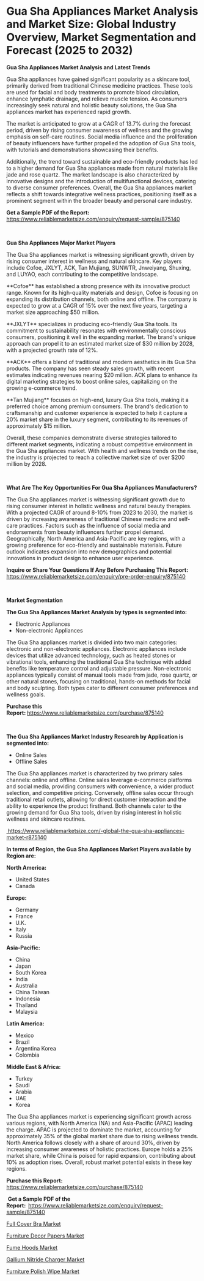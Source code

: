 <p><h1>Gua Sha Appliances Market Analysis and Market Size: Global Industry Overview, Market Segmentation and Forecast (2025 to 2032)</h1></p><p><strong>Gua Sha Appliances Market Analysis and Latest Trends</strong></p>
<p><p>Gua Sha appliances have gained significant popularity as a skincare tool, primarily derived from traditional Chinese medicine practices. These tools are used for facial and body treatments to promote blood circulation, enhance lymphatic drainage, and relieve muscle tension. As consumers increasingly seek natural and holistic beauty solutions, the Gua Sha appliances market has experienced rapid growth.</p><p>The market is anticipated to grow at a CAGR of 13.7% during the forecast period, driven by rising consumer awareness of wellness and the growing emphasis on self-care routines. Social media influence and the proliferation of beauty influencers have further propelled the adoption of Gua Sha tools, with tutorials and demonstrations showcasing their benefits. </p><p>Additionally, the trend toward sustainable and eco-friendly products has led to a higher demand for Gua Sha appliances made from natural materials like jade and rose quartz. The market landscape is also characterized by innovative designs and the introduction of multifunctional devices, catering to diverse consumer preferences. Overall, the Gua Sha appliances market reflects a shift towards integrative wellness practices, positioning itself as a prominent segment within the broader beauty and personal care industry.</p></p>
<p><strong>Get a Sample PDF of the Report:&nbsp;</strong> <a href="https://www.reliablemarketsize.com/enquiry/request-sample/875140?utm_campaign=2008&utm_medium=2&utm_source=Github&utm_content=ia&utm_term=21032025&utm_id=gua-sha-appliances">https://www.reliablemarketsize.com/enquiry/request-sample/875140</a></p>
<p>&nbsp;</p>
<p><strong>Gua Sha Appliances Major Market Players</strong></p>
<p><p>The Gua Sha appliances market is witnessing significant growth, driven by rising consumer interest in wellness and natural skincare. Key players include Cofoe, JXLYT, ACK, Tan Mujiang, SUNWTR, Jnweiyang, Shuxing, and LUYAO, each contributing to the competitive landscape.</p><p>**Cofoe** has established a strong presence with its innovative product range. Known for its high-quality materials and design, Cofoe is focusing on expanding its distribution channels, both online and offline. The company is expected to grow at a CAGR of 15% over the next five years, targeting a market size approaching $50 million.</p><p>**JXLYT** specializes in producing eco-friendly Gua Sha tools. Its commitment to sustainability resonates with environmentally conscious consumers, positioning it well in the expanding market. The brand's unique approach can propel it to an estimated market size of $30 million by 2028, with a projected growth rate of 12%.</p><p>**ACK** offers a blend of traditional and modern aesthetics in its Gua Sha products. The company has seen steady sales growth, with recent estimates indicating revenues nearing $20 million. ACK plans to enhance its digital marketing strategies to boost online sales, capitalizing on the growing e-commerce trend.</p><p>**Tan Mujiang** focuses on high-end, luxury Gua Sha tools, making it a preferred choice among premium consumers. The brand's dedication to craftsmanship and customer experience is expected to help it capture a 20% market share in the luxury segment, contributing to its revenues of approximately $15 million.</p><p>Overall, these companies demonstrate diverse strategies tailored to different market segments, indicating a robust competitive environment in the Gua Sha appliances market. With health and wellness trends on the rise, the industry is projected to reach a collective market size of over $200 million by 2028.</p></p>
<p>&nbsp;</p>
<p><strong>What Are The Key Opportunities For Gua Sha Appliances Manufacturers?</strong></p>
<p><p>The Gua Sha appliances market is witnessing significant growth due to rising consumer interest in holistic wellness and natural beauty therapies. With a projected CAGR of around 8-10% from 2023 to 2030, the market is driven by increasing awareness of traditional Chinese medicine and self-care practices. Factors such as the influence of social media and endorsements from beauty influencers further propel demand. Geographically, North America and Asia-Pacific are key regions, with a growing preference for eco-friendly and sustainable materials. Future outlook indicates expansion into new demographics and potential innovations in product design to enhance user experience.</p></p>
<p><strong>Inquire or Share Your Questions If Any Before Purchasing This Report:</strong> <a href="https://www.reliablemarketsize.com/enquiry/pre-order-enquiry/875140?utm_campaign=2008&utm_medium=2&utm_source=Github&utm_content=ia&utm_term=21032025&utm_id=gua-sha-appliances">https://www.reliablemarketsize.com/enquiry/pre-order-enquiry/875140</a></p>
<p>&nbsp;</p>
<p><strong>Market Segmentation</strong></p>
<p><strong>The Gua Sha Appliances Market Analysis by types is segmented into:</strong></p>
<p><ul><li>Electronic Appliances</li><li>Non-electronic Appliances</li></ul></p>
<p><p>The Gua Sha appliances market is divided into two main categories: electronic and non-electronic appliances. Electronic appliances include devices that utilize advanced technology, such as heated stones or vibrational tools, enhancing the traditional Gua Sha technique with added benefits like temperature control and adjustable pressure. Non-electronic appliances typically consist of manual tools made from jade, rose quartz, or other natural stones, focusing on traditional, hands-on methods for facial and body sculpting. Both types cater to different consumer preferences and wellness goals.</p></p>
<p><strong>Purchase this Report:&nbsp;</strong><a href="https://www.reliablemarketsize.com/purchase/875140?utm_campaign=2008&utm_medium=2&utm_source=Github&utm_content=ia&utm_term=21032025&utm_id=gua-sha-appliances">https://www.reliablemarketsize.com/purchase/875140</a></p>
<p>&nbsp;</p>
<p><strong>The Gua Sha Appliances Market Industry Research by Application is segmented into:</strong></p>
<p><ul><li>Online Sales</li><li>Offline Sales</li></ul></p>
<p><p>The Gua Sha appliances market is characterized by two primary sales channels: online and offline. Online sales leverage e-commerce platforms and social media, providing consumers with convenience, a wider product selection, and competitive pricing. Conversely, offline sales occur through traditional retail outlets, allowing for direct customer interaction and the ability to experience the product firsthand. Both channels cater to the growing demand for Gua Sha tools, driven by rising interest in holistic wellness and skincare routines.</p></p>
<p><a href="https://www.reliablemarketsize.com/-global-the-gua-sha-appliances-market-r875140?utm_campaign=2008&utm_medium=2&utm_source=Github&utm_content=ia&utm_term=21032025&utm_id=gua-sha-appliances">&nbsp;https://www.reliablemarketsize.com/-global-the-gua-sha-appliances-market-r875140</a></p>
<p><strong>In terms of Region, the Gua Sha Appliances Market Players available by Region are:</strong></p>
<p>
    <p> <strong> North America: </strong>
        <ul>
            <li>United States</li>
            <li>Canada</li>
        </ul>
        </p> 
    <p> <strong> Europe: </strong>
        <ul>
            <li>Germany</li>
            <li>France</li>
            <li>U.K.</li>
            <li>Italy</li>
            <li>Russia</li>
        </ul>
        </p> 
    <p> <strong> Asia-Pacific: </strong>
        <ul>
            <li>China</li>
            <li>Japan</li>
            <li>South Korea</li>
            <li>India</li>
            <li>Australia</li>
            <li>China Taiwan</li>
            <li>Indonesia</li>
            <li>Thailand</li>
            <li>Malaysia</li>
        </ul>
        </p> 
    <p> <strong> Latin America: </strong>
        <ul>
            <li>Mexico</li>
            <li>Brazil</li>
            <li>Argentina Korea</li>
            <li>Colombia</li>
        </ul>
        </p> 
    <p> <strong> Middle East & Africa: </strong>
        <ul>
            <li>Turkey</li>
            <li>Saudi</li>
            <li>Arabia</li>
            <li>UAE</li>
            <li>Korea</li>
        </ul>
    </p>
    </p>
<p><p>The Gua Sha appliances market is experiencing significant growth across various regions, with North America (NA) and Asia-Pacific (APAC) leading the charge. APAC is projected to dominate the market, accounting for approximately 35% of the global market share due to rising wellness trends. North America follows closely with a share of around 30%, driven by increasing consumer awareness of holistic practices. Europe holds a 25% market share, while China is poised for rapid expansion, contributing about 10% as adoption rises. Overall, robust market potential exists in these key regions.</p></p>
<p><strong>Purchase this Report: </strong><a href="https://www.reliablemarketsize.com/purchase/875140?utm_campaign=2008&utm_medium=2&utm_source=Github&utm_content=ia&utm_term=21032025&utm_id=gua-sha-appliances">https://www.reliablemarketsize.com/purchase/875140</a></p>
<p>&nbsp;<strong>Get a Sample PDF of the Report:&nbsp;&nbsp;</strong><a href="https://www.reliablemarketsize.com/enquiry/request-sample/875140?utm_campaign=2008&utm_medium=2&utm_source=Github&utm_content=ia&utm_term=21032025&utm_id=gua-sha-appliances">https://www.reliablemarketsize.com/enquiry/request-sample/875140</a></p>
<p><strong></strong></p>
<p><p><a href="https://github.com/firdwsermald/Market-Research-Report-List-1/blob/main/full-cover-bra-market.md?utm_campaign=2008&utm_medium=2&utm_source=Github&utm_content=ia&utm_term=21032025&utm_id=gua-sha-appliances">Full Cover Bra Market</a></p><p><a href="https://github.com/etapaqanee/Market-Research-Report-List-1/blob/main/furniture-decor-papers-market.md?utm_campaign=2008&utm_medium=2&utm_source=Github&utm_content=ia&utm_term=21032025&utm_id=gua-sha-appliances">Furniture Decor Papers Market</a></p><p><a href="https://github.com/wilzeryammy/Market-Research-Report-List-1/blob/main/fume-hoods-market.md?utm_campaign=2008&utm_medium=2&utm_source=Github&utm_content=ia&utm_term=21032025&utm_id=gua-sha-appliances">Fume Hoods Market</a></p><p><a href="https://github.com/leptouwrites/Market-Research-Report-List-1/blob/main/gallium-nitride-charger-market.md?utm_campaign=2008&utm_medium=2&utm_source=Github&utm_content=ia&utm_term=21032025&utm_id=gua-sha-appliances">Gallium Nitride Charger Market</a></p><p><a href="https://github.com/sphaabrose/Market-Research-Report-List-1/blob/main/furniture-polish-wipe-market.md?utm_campaign=2008&utm_medium=2&utm_source=Github&utm_content=ia&utm_term=21032025&utm_id=gua-sha-appliances">Furniture Polish Wipe Market</a></p></p>